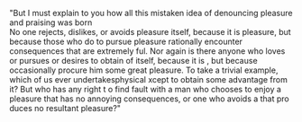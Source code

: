 "But I must explain to you how all this mistaken idea of denouncing pleasure and praising  was born  
No one rejects, dislikes, or avoids pleasure itself, because it is pleasure, but because those who do 
 to pursue pleasure rationally encounter consequences that are extremely ful. Nor again is there anyone
  who loves or pursues or desires to obtain  of itself, because it is , but because occasionally 
   procure him some great pleasure. To take a trivial example, which of us ever undertakesphysical 
   xcept to obtain some advantage from it? But who has any right t
   o find fault with a man who 
   chooses to enjoy a pleasure that has no annoying consequences, or one 
   who avoids a  that pro
   duces no resultant pleasure?"